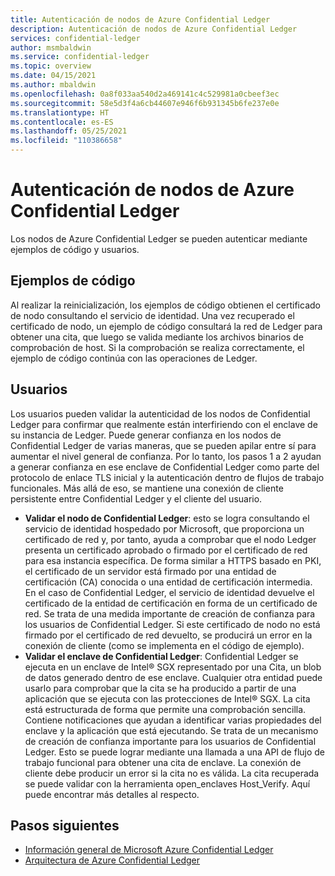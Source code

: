 ```yaml
---
title: Autenticación de nodos de Azure Confidential Ledger
description: Autenticación de nodos de Azure Confidential Ledger
services: confidential-ledger
author: msmbaldwin
ms.service: confidential-ledger
ms.topic: overview
ms.date: 04/15/2021
ms.author: mbaldwin
ms.openlocfilehash: 0a8f033aa540d2a469141c4c529981a0cbeef3ec
ms.sourcegitcommit: 58e5d3f4a6cb44607e946f6b931345b6fe237e0e
ms.translationtype: HT
ms.contentlocale: es-ES
ms.lasthandoff: 05/25/2021
ms.locfileid: "110386658"
---
```

# <a name="authenticating-azure-confidential-ledger-nodes"></a>Autenticación de nodos de Azure Confidential Ledger

Los nodos de Azure Confidential Ledger se pueden autenticar mediante ejemplos de código y usuarios.

## <a name="code-samples"></a>Ejemplos de código

Al realizar la reinicialización, los ejemplos de código obtienen el certificado de nodo consultando el servicio de identidad. Una vez recuperado el certificado de nodo, un ejemplo de código consultará la red de Ledger para obtener una cita, que luego se valida mediante los archivos binarios de comprobación de host. Si la comprobación se realiza correctamente, el ejemplo de código continúa con las operaciones de Ledger.

## <a name="users"></a>Usuarios

Los usuarios pueden validar la autenticidad de los nodos de Confidential Ledger para confirmar que realmente están interfiriendo con el enclave de su instancia de Ledger. Puede generar confianza en los nodos de Confidential Ledger de varias maneras, que se pueden apilar entre sí para aumentar el nivel general de confianza. Por lo tanto, los pasos 1 a 2 ayudan a generar confianza en ese enclave de Confidential Ledger como parte del protocolo de enlace TLS inicial y la autenticación dentro de flujos de trabajo funcionales. Más allá de eso, se mantiene una conexión de cliente persistente entre Confidential Ledger y el cliente del usuario.

- **Validar el nodo de Confidential Ledger**: esto se logra consultando el servicio de identidad hospedado por Microsoft, que proporciona un certificado de red y, por tanto, ayuda a comprobar que el nodo Ledger presenta un certificado aprobado o firmado por el certificado de red para esa instancia específica. De forma similar a HTTPS basado en PKI, el certificado de un servidor está firmado por una entidad de certificación (CA) conocida o una entidad de certificación intermedia. En el caso de Confidential Ledger, el servicio de identidad devuelve el certificado de la entidad de certificación en forma de un certificado de red. Se trata de una medida importante de creación de confianza para los usuarios de Confidential Ledger. Si este certificado de nodo no está firmado por el certificado de red devuelto, se producirá un error en la conexión de cliente (como se implementa en el código de ejemplo).
- **Validar el enclave de Confidential Ledger**: Confidential Ledger se ejecuta en un enclave de Intel® SGX representado por una Cita, un blob de datos generado dentro de ese enclave. Cualquier otra entidad puede usarlo para comprobar que la cita se ha producido a partir de una aplicación que se ejecuta con las protecciones de Intel® SGX. La cita está estructurada de forma que permite una comprobación sencilla. Contiene notificaciones que ayudan a identificar varias propiedades del enclave y la aplicación que está ejecutando. Se trata de un mecanismo de creación de confianza importante para los usuarios de Confidential Ledger. Esto se puede lograr mediante una llamada a una API de flujo de trabajo funcional para obtener una cita de enclave. La conexión de cliente debe producir un error si la cita no es válida. La cita recuperada se puede validar con la herramienta open_enclaves Host_Verify. Aquí puede encontrar más detalles al respecto.

## <a name="next-steps"></a>Pasos siguientes

- [Información general de Microsoft Azure Confidential Ledger](overview.md)
- [Arquitectura de Azure Confidential Ledger](architecture.md)

